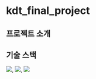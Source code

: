 # kdt_final_project
## 프로젝트 소개

## 기술 스택
<img src="https://img.shields.io/badge/Python-3776AB?style=for-the-badge&logo=Python&logoColor=white">, <img src="https://img.shields.io/badge/Python-3776AB?style=for-the-badge&logo=Python&logoColor=white">, <img src="https://img.shields.io/badge/Pytorch-#EE4C2C?style=for-the-badge&logo=Pytorch&logoColor=white">
